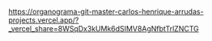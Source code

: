 
https://organograma-git-master-carlos-henrique-arrudas-projects.vercel.app/?_vercel_share=8WSqDx3kUMk6dSIMV8AgNfbtTrlZNCTG
